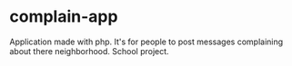 # complain-app
Application made with php. It's for people to post messages complaining about there neighborhood. School project.
